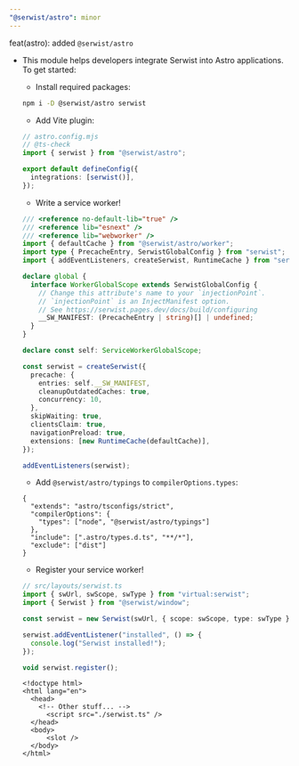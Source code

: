 ```yaml
---
"@serwist/astro": minor
---
```


feat(astro): added `@serwist/astro`

- This module helps developers integrate Serwist into Astro applications. To get started:

  - Install required packages:

  ```bash
  npm i -D @serwist/astro serwist
  ```

  - Add Vite plugin:

  ```ts
  // astro.config.mjs
  // @ts-check
  import { serwist } from "@serwist/astro";
  
  export default defineConfig({
    integrations: [serwist()],
  });
  ```

  - Write a service worker!

  ```ts
  /// <reference no-default-lib="true" />
  /// <reference lib="esnext" />
  /// <reference lib="webworker" />
  import { defaultCache } from "@serwist/astro/worker";
  import type { PrecacheEntry, SerwistGlobalConfig } from "serwist";
  import { addEventListeners, createSerwist, RuntimeCache } from "serwist";

  declare global {
    interface WorkerGlobalScope extends SerwistGlobalConfig {
      // Change this attribute's name to your `injectionPoint`.
      // `injectionPoint` is an InjectManifest option.
      // See https://serwist.pages.dev/docs/build/configuring
      __SW_MANIFEST: (PrecacheEntry | string)[] | undefined;
    }
  }

  declare const self: ServiceWorkerGlobalScope;

  const serwist = createSerwist({
    precache: {
      entries: self.__SW_MANIFEST,
      cleanupOutdatedCaches: true,
      concurrency: 10,
    },
    skipWaiting: true,
    clientsClaim: true,
    navigationPreload: true,
    extensions: [new RuntimeCache(defaultCache)],
  });

  addEventListeners(serwist);
  ```

  - Add `@serwist/astro/typings` to `compilerOptions.types`:

  ```jsonc
  {
    "extends": "astro/tsconfigs/strict",
    "compilerOptions": {
      "types": ["node", "@serwist/astro/typings"]
    },
    "include": [".astro/types.d.ts", "**/*"],
    "exclude": ["dist"]
  }
  ```

  - Register your service worker!

  ```ts
  // src/layouts/serwist.ts
  import { swUrl, swScope, swType } from "virtual:serwist";
  import { Serwist } from "@serwist/window";

  const serwist = new Serwist(swUrl, { scope: swScope, type: swType });

  serwist.addEventListener("installed", () => {
    console.log("Serwist installed!");
  });

  void serwist.register();
  ```

  ```astro
  <!doctype html>
  <html lang="en">
  	<head>
      <!-- Other stuff... -->
  		<script src="./serwist.ts" />
  	</head>
  	<body>
  		<slot />
  	</body>
  </html>
  ```